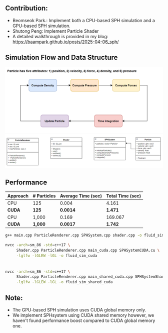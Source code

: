 ## Contribution:
- Beomseok Park.: Implement both a CPU-based SPH simulation and a GPU-based SPH simulation.
- Shutong Peng: Implement Particle Shader
- A detailed walkthrough is provided in my blog:
https://baampark.github.io/posts/2025-04-06_sph/

## Simulation Flow and Data Structure
![Alt text](assets/img/simulation_flow.png)
![Alt text](assets/img/uml.png)


## Performance
| Approach | # Particles | Average Time (sec) | Total Time (sec) |
|----------|-------------|--------------------|------------------|
| CPU      | 125         | 0.004              | 4.161            |
| **CUDA** | **125**     | **0.0014**         | **1.471**        |
| CPU      | 1,000       | 0.169              | 169.067          |
| **CUDA** | **1,000**   | **0.0017**         | **1.742**        |



```bash
g++ main.cpp ParticleRenderer.cpp SPHSystem.cpp shader.cpp -o fluid_sim -lGL -lGLEW -lglfw
```


```bash
nvcc -arch=sm_86 -std=c++17 \
     Shader.cpp ParticleRenderer.cpp main_cuda.cpp SPHSystemCUDA.cu \
     -lglfw -lGLEW -lGL -o fluid_sim_cuda


nvcc -arch=sm_86 -std=c++17 \
     Shader.cpp ParticleRenderer.cpp main_shared_cuda.cpp SPHSystemSharedCUDA.cu \
     -lglfw -lGLEW -lGL -o fluid_sim_shared_cuda
```

## Note:
- The GPU-based SPH simulation uses CUDA global memory only.
- We implement SPHsystem using CUDA shared memory however, we haven't found performance boost compared to CUDA global memory one.
